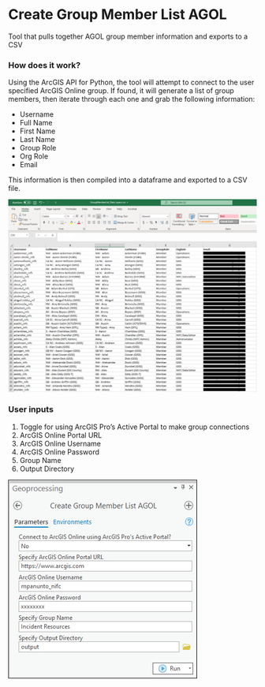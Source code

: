 # Create Group Member List AGOL

Tool that pulls together AGOL group member information and exports to a CSV

### How does it work?

Using the ArcGIS API for Python, the tool will attempt to connect to the user specified ArcGIS Online group. If found, it will generate a list of group members, then iterate through each one and grab the following information:

- Username
- Full Name
- First Name
- Last Name
- Group Role
- Org Role
- Email

This information is then compiled into a dataframe and exported to a CSV file.

![screenshot_CreateGroupMemberListAGOL_2.png](/docs/screenshot_CreateGroupMemberListAGOL_2.png?raw=true)

### User inputs

1.	Toggle for using ArcGIS Pro’s Active Portal to make group connections
2.	ArcGIS Online Portal URL
3.	ArcGIS Online Username
4.	ArcGIS Online Password
5.	Group Name
6.	Output Directory

![screenshot_CreateGroupMemberListAGOL_1.png](/docs/screenshot_CreateGroupMemberListAGOL_1.png?raw=true)
